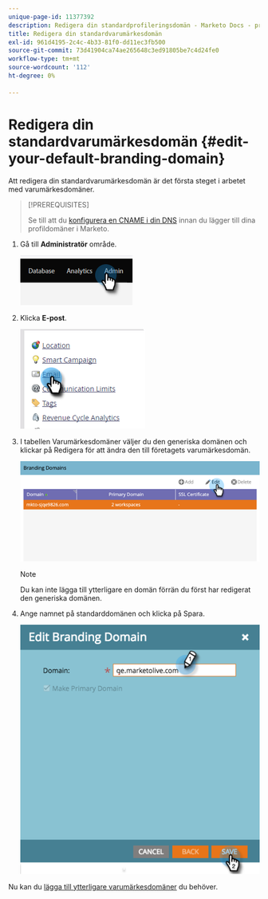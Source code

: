 ```yaml
---
unique-page-id: 11377392
description: Redigera din standardprofileringsdomän - Marketo Docs - produktdokumentation
title: Redigera din standardvarumärkesdomän
exl-id: 961d4195-2c4c-4b33-81f0-dd11ec3fb500
source-git-commit: 73d41904ca74ae265648c3ed91805be7c4d24fe0
workflow-type: tm+mt
source-wordcount: '112'
ht-degree: 0%

---
```


# Redigera din standardvarumärkesdomän {#edit-your-default-branding-domain}

Att redigera din standardvarumärkesdomän är det första steget i arbetet med varumärkesdomäner.

>[!PREREQUISITES]
>
>Se till att du [konfigurera en CNAME i din DNS](/help/marketo/getting-started/setup/configure-protocols-for-marketo.md) innan du lägger till dina profildomäner i Marketo.

1. Gå till **Administratör** område.

   ![](assets/edit-your-default-branding-domain-1.png)

1. Klicka **E-post**.

   ![](assets/edit-your-default-branding-domain-2.png)

1. I tabellen Varumärkesdomäner väljer du den generiska domänen och klickar på Redigera för att ändra den till företagets varumärkesdomän.

   ![](assets/edit-your-default-branding-domain-3.png)

   >[!NOTE]
   >
   >Du kan inte lägga till ytterligare en domän förrän du först har redigerat den generiska domänen.

1. Ange namnet på standarddomänen och klicka på Spara.

   ![](assets/edit-your-default-branding-domain-4.png)

Nu kan du [lägga till ytterligare varumärkesdomäner](/help/marketo/product-docs/administration/email-setup/add-multiple-branding-domains/add-an-additional-branding-domain.md) du behöver.
